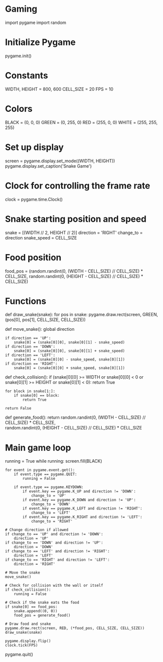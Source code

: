 # Gaming
import pygame
import random

# Initialize Pygame
pygame.init()

# Constants
WIDTH, HEIGHT = 800, 600
CELL_SIZE = 20
FPS = 10

# Colors
BLACK = (0, 0, 0)
GREEN = (0, 255, 0)
RED = (255, 0, 0)
WHITE = (255, 255, 255)

# Set up display
screen = pygame.display.set_mode((WIDTH, HEIGHT))
pygame.display.set_caption('Snake Game')

# Clock for controlling the frame rate
clock = pygame.time.Clock()

# Snake starting position and speed
snake = [(WIDTH // 2, HEIGHT // 2)]
direction = 'RIGHT'
change_to = direction
snake_speed = CELL_SIZE

# Food position
food_pos = (random.randint(0, (WIDTH - CELL_SIZE) // CELL_SIZE) * CELL_SIZE,
            random.randint(0, (HEIGHT - CELL_SIZE) // CELL_SIZE) * CELL_SIZE)

# Functions
def draw_snake(snake):
    for pos in snake:
        pygame.draw.rect(screen, GREEN, (pos[0], pos[1], CELL_SIZE, CELL_SIZE))

def move_snake():
    global direction

    if direction == 'UP':
        snake[0] = (snake[0][0], snake[0][1] - snake_speed)
    if direction == 'DOWN':
        snake[0] = (snake[0][0], snake[0][1] + snake_speed)
    if direction == 'LEFT':
        snake[0] = (snake[0][0] - snake_speed, snake[0][1])
    if direction == 'RIGHT':
        snake[0] = (snake[0][0] + snake_speed, snake[0][1])

def check_collision():
    if (snake[0][0] >= WIDTH or snake[0][0] < 0 or
            snake[0][1] >= HEIGHT or snake[0][1] < 0):
        return True

    for block in snake[1:]:
        if snake[0] == block:
            return True

    return False

def generate_food():
    return random.randint(0, (WIDTH - CELL_SIZE) // CELL_SIZE) * CELL_SIZE, \
           random.randint(0, (HEIGHT - CELL_SIZE) // CELL_SIZE) * CELL_SIZE

# Main game loop
running = True
while running:
    screen.fill(BLACK)

    for event in pygame.event.get():
        if event.type == pygame.QUIT:
            running = False

        if event.type == pygame.KEYDOWN:
            if event.key == pygame.K_UP and direction != 'DOWN':
                change_to = 'UP'
            if event.key == pygame.K_DOWN and direction != 'UP':
                change_to = 'DOWN'
            if event.key == pygame.K_LEFT and direction != 'RIGHT':
                change_to = 'LEFT'
            if event.key == pygame.K_RIGHT and direction != 'LEFT':
                change_to = 'RIGHT'

    # Change direction if allowed
    if change_to == 'UP' and direction != 'DOWN':
        direction = 'UP'
    if change_to == 'DOWN' and direction != 'UP':
        direction = 'DOWN'
    if change_to == 'LEFT' and direction != 'RIGHT':
        direction = 'LEFT'
    if change_to == 'RIGHT' and direction != 'LEFT':
        direction = 'RIGHT'

    # Move the snake
    move_snake()

    # Check for collision with the wall or itself
    if check_collision():
        running = False

    # Check if the snake eats the food
    if snake[0] == food_pos:
        snake.append((0, 0))
        food_pos = generate_food()

    # Draw food and snake
    pygame.draw.rect(screen, RED, (*food_pos, CELL_SIZE, CELL_SIZE))
    draw_snake(snake)

    pygame.display.flip()
    clock.tick(FPS)

pygame.quit()
